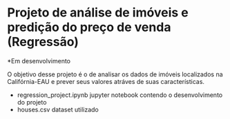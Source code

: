 # Projeto de análise de imóveis e predição do preço de venda (Regressão)
*Em desenvolvimento

O objetivo desse projeto é o de analisar os dados de imóveis localizados na Califórnia-EAU e prever seus valores atráves de suas características.

- regression_project.ipynb jupyter notebook contendo o desenvolvimento do projeto
- houses.csv dataset utilizado
